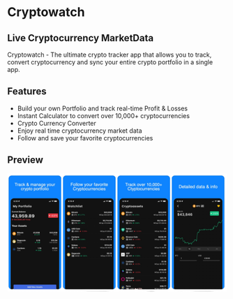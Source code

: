 # Cryptowatch
## Live Cryptocurrency MarketData

Cryptowatch - The ultimate crypto tracker app that allows you to track, convert cryptocurrency and sync your entire crypto portfolio in a single app.

## Features

- Build your own Portfolio and track real-time Profit & Losses
- Instant Calculator to convert over 10,000+ cryptocurrencies
- Crypto Currency Converter
- Enjoy real time cryptocurrency market data
- Follow and save your favorite cryptocurrencies

## Preview

<img src="/assets/App preview.png" width="950">
